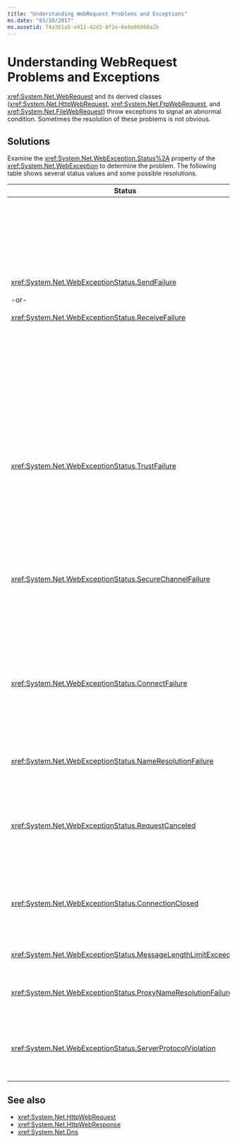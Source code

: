 ```yaml
---
title: "Understanding WebRequest Problems and Exceptions"
ms.date: "03/30/2017"
ms.assetid: 74a361a5-e912-42d3-8f2e-8e9a96880a2b
---
```

# Understanding WebRequest Problems and Exceptions
<xref:System.Net.WebRequest> and its derived classes (<xref:System.Net.HttpWebRequest>, <xref:System.Net.FtpWebRequest>, and <xref:System.Net.FileWebRequest>) throw exceptions to signal an abnormal condition. Sometimes the resolution of these problems is not obvious.  
  
## Solutions  
 Examine the <xref:System.Net.WebException.Status%2A> property of the <xref:System.Net.WebException> to determine the problem. The following table shows several status values and some possible resolutions.  
  
|Status|Details|Solution|  
|------------|-------------|--------------|  
|<xref:System.Net.WebExceptionStatus.SendFailure><br /><br /> -or-<br /><br /> <xref:System.Net.WebExceptionStatus.ReceiveFailure>|There is a problem with the underlying socket. The connection may have been reset.|Reconnect and resend the request.<br /><br /> Make sure the latest service pack is installed.<br /><br /> Increase the value of the <xref:System.Net.ServicePointManager.MaxServicePointIdleTime%2A?displayProperty=nameWithType> property.<br /><br /> Set <xref:System.Net.HttpWebRequest.KeepAlive%2A?displayProperty=nameWithType> to `false`.<br /><br /> Increase the number of maximum connections with the <xref:System.Net.ServicePointManager.DefaultConnectionLimit%2A> property.<br /><br /> Check the proxy configuration.<br /><br /> If using SSL, make sure the server process has permission to access the Certificate store.<br /><br /> If sending a large amount of data, set <xref:System.Net.HttpWebRequest.AllowWriteStreamBuffering%2A> to `false`.|  
|<xref:System.Net.WebExceptionStatus.TrustFailure>|The server certificate could not be validated.|Try to open the URI using Internet Explorer. Resolve any Security Alerts displayed by IE. If you cannot resolve the security alert, then you can create a certificate policy class that implements <xref:System.Net.ICertificatePolicy> that returns `true`, and pass it to <xref:System.Net.ServicePointManager.CertificatePolicy%2A>.<br /><br /> Refer to <https://support.microsoft.com/?id=823177>.<br /><br /> Make sure that the certificate of the Certificate Authority that signed the server certificate is added to the Trusted Certificate Authority list in Internet Explorer.<br /><br /> Make sure that the host name in the URL matches the common name on the server certificate.|  
|<xref:System.Net.WebExceptionStatus.SecureChannelFailure>|An error occurred in the SSL transaction, or there is a certificate problem.|The .NET Framework version 1.1 only supports SSL version 3.0. If the server is using only TLS version 1.0 or SSL version 2.0, the exception is thrown. Upgrade to .NET Framework version 2.0, and set <xref:System.Net.ServicePointManager.SecurityProtocol%2A> to match the server.<br /><br /> The client certificate was signed by a Certificate Authority (CA) that the server does not trust. Install the CA's certificate on the server. See <https://support.microsoft.com/?id=332077>.<br /><br /> Make sure you have the latest service pack installed.|  
|<xref:System.Net.WebExceptionStatus.ConnectFailure>|The connection failed.|A firewall or proxy is blocking the connection. Modify the firewall or proxy to allow the connection.<br /><br /> Explicitly designate a <xref:System.Net.WebProxy> in the client application by calling the <xref:System.Net.WebProxy> constructor (`WebServiceProxyClass.Proxy = new WebProxy("http://server:80", true)`).<br /><br /> Run Filemon or Regmon to ensure that the worker process identity has the necessary permissions to access WSPWSP.dll, HKLM\System\CurrentControlSet\Services\DnsCache or HKLM\System\CurrentControlSet\Services\WinSock2.|  
|<xref:System.Net.WebExceptionStatus.NameResolutionFailure>|The Domain Name Service could not resolve the host name.|Configure the proxy correctly. See <https://support.microsoft.com/?id=318140>.<br /><br /> Ensure that any installed anti-virus software or firewall is not blocking the connection.|  
|<xref:System.Net.WebExceptionStatus.RequestCanceled>|<xref:System.Net.WebRequest.Abort%2A> was called, or an error occurred.|This problem might be caused by a heavy load on the client or server. Reduce the load.<br /><br /> Increase the <xref:System.Net.ServicePointManager.DefaultConnectionLimit%2A> setting.<br /><br /> See <https://support.microsoft.com/?id=821268> to modify Web service performance settings.|  
|<xref:System.Net.WebExceptionStatus.ConnectionClosed>|The application attempted to write to a socket that has already been closed.|The client or server is overloaded. Reduce the load.<br /><br /> Increase the <xref:System.Net.ServicePointManager.DefaultConnectionLimit%2A> setting.<br /><br /> See <https://support.microsoft.com/?id=821268> to modify Web service performance settings.|  
|<xref:System.Net.WebExceptionStatus.MessageLengthLimitExceeded>|The limit set (<xref:System.Net.HttpWebRequest.MaximumResponseHeadersLength%2A>) on the message length was exceeded.|Increase the value of the <xref:System.Net.HttpWebRequest.MaximumResponseHeadersLength%2A> property.|  
|<xref:System.Net.WebExceptionStatus.ProxyNameResolutionFailure>|The Domain Name Service could not resolve the proxy host name.|Configure the proxy correctly. See <https://support.microsoft.com/?id=318140>.<br /><br /> Force <xref:System.Net.HttpWebRequest> to use no proxy by setting the <xref:System.Net.HttpWebRequest.Proxy%2A> property to `null`.|  
|<xref:System.Net.WebExceptionStatus.ServerProtocolViolation>|The response from the server is not a valid HTTP response. This problem occurs when the .NET Framework detects that the server response does not comply with HTTP 1.1 RFC. This problem may occur when the response contains incorrect headers or incorrect header delimiters.RFC 2616 defines HTTP 1.1 and the valid format for the response from the server. For more information, see [RFC 2616 - Hypertext Transfer Protocol -- HTTP/1.1](https://tools.ietf.org/html/rfc2616) at [Internet Engineering Task Force (IETF)](https://www.ietf.org/) website.|Get a network trace of the transaction and examine the headers in the response.<br /><br /> If your application requires the server response without parsing (this could be a security issue), set `useUnsafeHeaderParsing` to `true` in the configuration file. See [\<httpWebRequest> Element (Network Settings)](../configure-apps/file-schema/network/httpwebrequest-element-network-settings.md).|  
  
## See also

- <xref:System.Net.HttpWebRequest>
- <xref:System.Net.HttpWebResponse>
- <xref:System.Net.Dns>
